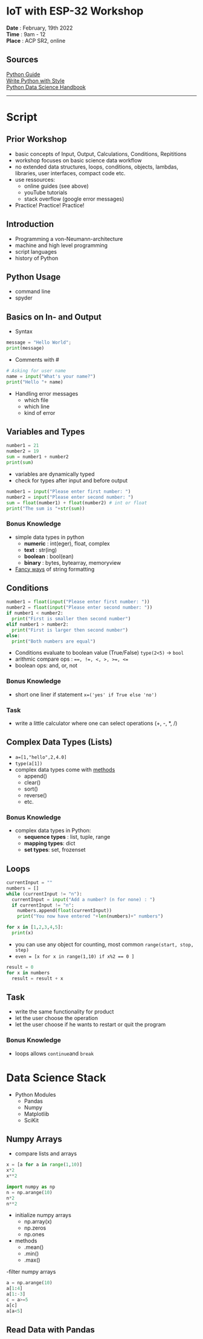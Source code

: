 # IoT with ESP-32 Workshop

**Date** : February, 19th 2022  
**Time** : 9am - 12  
**Place** : ACP SR2, online

## Sources
[Python Guide](https://docs.python-guide.org/)  
[Write Python with Style](https://docs.python-guide.org/writing/style/)  
[Python Data Science Handbook](https://jakevdp.github.io/PythonDataScienceHandbook/)  

---
# Script

## Prior Workshop
- basic concepts of Input, Output, Calculations, Conditions, Repititions
- workshop focuses on basic science data workflow
- no extended data structures, loops, conditions, objects, lambdas, libraries, user interfaces, compact code etc.
- use ressources:
  - online guides (see above)
  - youTube tutorials
  - stack overflow (google error messages)
- Practice! Practice! Practice!

## Introduction
- Programming a von-Neumann-architecture
- machine and high level programming
- script languages
- history of Python

## Python Usage
- command line
- spyder

## Basics on In- and Output
- Syntax
```python
message = "Hello World";
print(message)
```
- Comments with #
```python
# Asking for user name
name = input("What's your name?") 
print("Hello "+ name)
```
- Handling error messages
  - which file
  - which line
  - kind of error

## Variables and Types
```python
number1 = 21
number2 = 19
sum = number1 + number2
print(sum)
```
- variables are dynamically typed
- check for types after input and before output

```python
number1 = input("Please enter first number: ")
number2 = input("Please enter second number: ")
sum = float(number1) + float(number2) # int or float
print("The sum is "+str(sum))
```

### Bonus Knowledge
- simple data types in python
  - **numeric** : int(eger), float, complex
  - **text** : str(ing)
  - **boolean** : bool(ean)
  - **binary** : bytes, bytearray, memoryview
- [Fancy ways](https://docs.python.org/3/tutorial/inputoutput.html) of string formatting

## Conditions
```python
number1 = float(input("Please enter first number: "))
number2 = float(input("Please enter second number: "))
if number1 < number2:
  print("First is smaller then second number")
elif number1 > number2:
  print("First is larger then second number")
else:
  print("Both numbers are equal")
```
- Conditions evaluate to boolean value (True/False) `type(2<5)` -> `bool`
- arithmic compare ops : `==, !=, <, >, >=, <= `
- boolean ops: and, or, not

### Bonus Knowledge
- short one liner if statement `x=('yes' if True else 'no')`

### Task
- write a little calculator where one can select operations (+, -, *, /)

## Complex Data Types (Lists)
- `a=[1,"hello",2,4.0]`
- `type(a[1])`
- complex data types come with [methods](https://www.w3schools.com/python/python_ref_list.asp)
  - append()
  - clear()
  - sort()
  - reverse()
  - etc.

### Bonus Knowledge
- complex data types in Python:
  - **sequence types** : list, tuple, range
  - **mapping types**: dict
  - **set types**: set, frozenset



## Loops
```python
currentInput = ""
numbers = []
while (currentInput != "n"):
  currentInput = input("Add a number? (n for none) : ")
  if currentInput != "n":
    numbers.append(float(currentInput))
    print("You now have entered "+len(numbers)+" numbers")
```

```python
for x in [1,2,3,4,5]:
  print(x)
```
- you can use any object for counting, most common `range(start, stop, step)`
- `even = [x for x in range(1,10) if x%2 == 0 ]`

```python
result = 0
for x in numbers
  result = result + x
```

## Task
- write the same functionality for product
- let the user choose the operation
- let the user choose if he wants to restart or quit the program

### Bonus Knowledge
- loops allows `continue`and `break`


# Data Science Stack
- Python Modules
  - Pandas
  - Numpy
  - Matplotlib
  - SciKit

## Numpy Arrays
- compare lists and arrays
```python
x = [a for a in range(1,10)]
x*2
x**2
```
```python
import numpy as np
n = np.arange(10)
n*2
n**2
```
- initialize numpy arrays
  - np.array(x)
  - np.zeros
  - np.ones
- methods
  - .mean()
  - .min()
  - .max()

-filter numpy arrays
```python
a = np.arange(10)
a[1:4]
a[1:-3]
c = a>=5
a[c]
a[a<5]
```

## Read Data with Pandas





